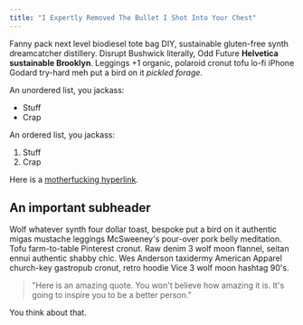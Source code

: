 ```yaml
---
title: "I Expertly Removed The Bullet I Shot Into Your Chest"
---
```

<p>Fanny pack next level biodiesel tote bag DIY, sustainable gluten-free synth dreamcatcher distillery. Disrupt Bushwick literally, Odd Future <strong>Helvetica sustainable Brooklyn</strong>. Leggings +1 organic, polaroid cronut tofu lo-fi iPhone Godard try-hard meh put a bird on it <em>pickled forage</em>.</p>
<p>An unordered list, you jackass:</p>
<ul>
  <li>Stuff</li>
  <li>Crap</li>
</ul>
<p>An ordered list, you jackass:</p>
<ol>
  <li>Stuff</li>
  <li>Crap</li>
</ol>
<p>Here is a <a href="#">motherfucking hyperlink</a>.</p>
<h2>An important subheader</h2>
<p>Wolf whatever synth four dollar toast, bespoke put a bird on it authentic migas mustache leggings McSweeney's pour-over pork belly meditation. Tofu farm-to-table Pinterest cronut. Raw denim 3 wolf moon flannel, seitan ennui authentic shabby chic. Wes Anderson taxidermy American Apparel church-key gastropub cronut, retro hoodie Vice 3 wolf moon hashtag 90's.</p>
<blockquote>"Here is an amazing quote. You won't believe how amazing it is. It's going to inspire you to be a better person."
</blockquote>
<p>You think about that.</p>
